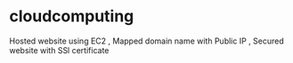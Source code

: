 # cloudcomputing
Hosted website using EC2 , Mapped domain name with Public IP , Secured website with SSl certificate 
